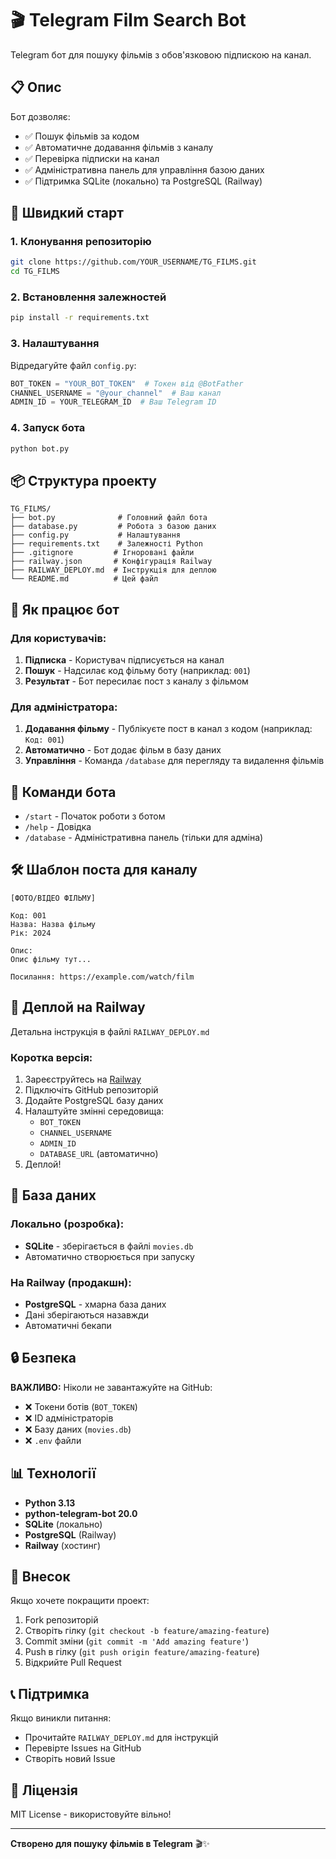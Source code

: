 # 🎬 Telegram Film Search Bot

Telegram бот для пошуку фільмів з обов'язковою підпискою на канал.

## 📋 Опис

Бот дозволяє:
- ✅ Пошук фільмів за кодом
- ✅ Автоматичне додавання фільмів з каналу
- ✅ Перевірка підписки на канал
- ✅ Адміністративна панель для управління базою даних
- ✅ Підтримка SQLite (локально) та PostgreSQL (Railway)

## 🚀 Швидкий старт

### 1. Клонування репозиторію

```bash
git clone https://github.com/YOUR_USERNAME/TG_FILMS.git
cd TG_FILMS
```

### 2. Встановлення залежностей

```bash
pip install -r requirements.txt
```

### 3. Налаштування

Відредагуйте файл `config.py`:

```python
BOT_TOKEN = "YOUR_BOT_TOKEN"  # Токен від @BotFather
CHANNEL_USERNAME = "@your_channel"  # Ваш канал
ADMIN_ID = YOUR_TELEGRAM_ID  # Ваш Telegram ID
```

### 4. Запуск бота

```bash
python bot.py
```

## 📦 Структура проекту

```
TG_FILMS/
├── bot.py              # Головний файл бота
├── database.py         # Робота з базою даних
├── config.py           # Налаштування
├── requirements.txt    # Залежності Python
├── .gitignore         # Ігноровані файли
├── railway.json       # Конфігурація Railway
├── RAILWAY_DEPLOY.md  # Інструкція для деплою
└── README.md          # Цей файл
```

## 🎯 Як працює бот

### Для користувачів:

1. **Підписка** - Користувач підписується на канал
2. **Пошук** - Надсилає код фільму боту (наприклад: `001`)
3. **Результат** - Бот пересилає пост з каналу з фільмом

### Для адміністратора:

1. **Додавання фільму** - Публікуєте пост в канал з кодом (наприклад: `Код: 001`)
2. **Автоматично** - Бот додає фільм в базу даних
3. **Управління** - Команда `/database` для перегляду та видалення фільмів

## 📝 Команди бота

- `/start` - Початок роботи з ботом
- `/help` - Довідка
- `/database` - Адміністративна панель (тільки для адміна)

## 🛠️ Шаблон поста для каналу

```
[ФОТО/ВІДЕО ФІЛЬМУ]

Код: 001
Назва: Назва фільму
Рік: 2024

Опис:
Опис фільму тут...

Посилання: https://example.com/watch/film
```

## 🚀 Деплой на Railway

Детальна інструкція в файлі `RAILWAY_DEPLOY.md`

### Коротка версія:

1. Зареєструйтесь на [Railway](https://railway.com/)
2. Підключіть GitHub репозиторій
3. Додайте PostgreSQL базу даних
4. Налаштуйте змінні середовища:
   - `BOT_TOKEN`
   - `CHANNEL_USERNAME`
   - `ADMIN_ID`
   - `DATABASE_URL` (автоматично)
5. Деплой!

## 💾 База даних

### Локально (розробка):
- **SQLite** - зберігається в файлі `movies.db`
- Автоматично створюється при запуску

### На Railway (продакшн):
- **PostgreSQL** - хмарна база даних
- Дані зберігаються назавжди
- Автоматичні бекапи

## 🔒 Безпека

**ВАЖЛИВО:** Ніколи не завантажуйте на GitHub:
- ❌ Токени ботів (`BOT_TOKEN`)
- ❌ ID адміністраторів
- ❌ Базу даних (`movies.db`)
- ❌ `.env` файли

## 📊 Технології

- **Python 3.13**
- **python-telegram-bot 20.0**
- **SQLite** (локально)
- **PostgreSQL** (Railway)
- **Railway** (хостинг)

## 🤝 Внесок

Якщо хочете покращити проект:
1. Fork репозиторій
2. Створіть гілку (`git checkout -b feature/amazing-feature`)
3. Commit зміни (`git commit -m 'Add amazing feature'`)
4. Push в гілку (`git push origin feature/amazing-feature`)
5. Відкрийте Pull Request

## 📞 Підтримка

Якщо виникли питання:
- Прочитайте `RAILWAY_DEPLOY.md` для інструкцій
- Перевірте Issues на GitHub
- Створіть новий Issue

## 📄 Ліцензія

MIT License - використовуйте вільно!

---

**Створено для пошуку фільмів в Telegram** 🎬✨
